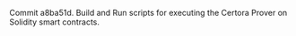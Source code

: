 Commit a8ba51d.                    Build and Run scripts for executing the Certora Prover on Solidity smart contracts.